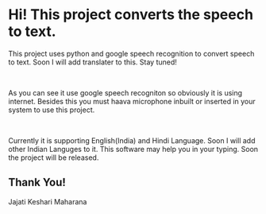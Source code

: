 <!DOCTYPE html>
<html lang="en">
<head>
	<meta charset="UTF-8">
	<title>WELCOME TO SPEECH TO TEXT CONVERSION</title>
</head>
<body>
	<h1>Hi! This project converts the speech to text.</h1>
	<p>This project uses python and google speech recognition to convert speech to text. Soon I will add translater to this. Stay tuned!</p>
	<br>
	<p>As you can see it use google speech recogniton so obviously it is using internet. Besides this you must haava microphone inbuilt or inserted in your system to use this project.</p>
	<br>
	<p>Currently it is supporting English(India) and Hindi Language. Soon I will add other Indian Languges to it. This software may help you in your typing. Soon the project will be released.</p>
	<h2>Thank You!</h2>
</body>
<footer>Jajati Keshari Maharana</footer>
</html>